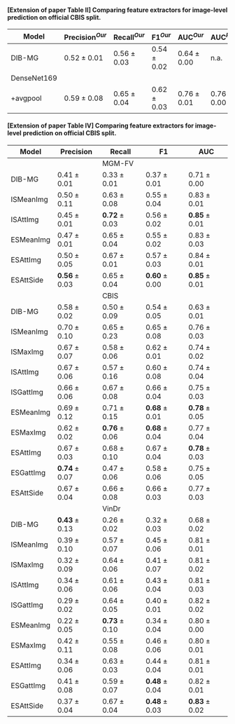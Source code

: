 #### [Extension of paper Table II] Comparing feature extractors for image-level prediction on official CBIS split. 
| Model      | $\text{Precision}^{Our}$   | $\text{Recall}^{Our}$  | $\text{F1}^{Our}$       | $\text{AUC}^{Our}$        | $\text{AUC}^{Paper}$ |
| ---------- | -------------------        | -------                | ---------               | ---------                 | -----------          |
| DIB-MG | $0.52 \pm 0.01$ | $0.56 \pm 0.03$ |$0.54 \pm 0.02$ | $0.64 \pm 0.00$ | n.a. |
| DenseNet169 | | | | | |
| +avgpool | $0.59 \pm 0.08$ | $0.65 \pm 0.04$ | $0.62 \pm 0.03$ |$0.76 \pm 0.01$| $0.76 \pm 0.00$|


#### [Extension of paper Table IV] Comparing feature extractors for image-level prediction on official CBIS split. 
| Model     | Precision                | Recall                   | F1                       | AUC                      |
| --------- | -------------------      | -------                  | ---------                | ---------                | 
|           |                          | MGM-FV                   |                          |                          |   
| DIB-MG    | $0.41 \pm 0.01$          | $0.33 \pm 0.01$          | $0.37 \pm 0.01$          | $0.71 \pm 0.00$          |
| ISMeanImg | $0.50 \pm 0.11$          | $0.63 \pm 0.08$          | $0.55 \pm 0.04$          | $0.83 \pm 0.01$          |
| ISAttImg  | $0.45 \pm 0.01$          | $\textbf{0.72} \pm 0.03$ | $0.56 \pm 0.02$          | $\textbf{0.85} \pm 0.01$ |
| ESMeanImg | $0.47 \pm 0.01$          | $0.65 \pm 0.04$          | $0.55 \pm 0.02$          | $0.83 \pm 0.03$          |
| ESAttImg  | $0.50 \pm 0.05$          | $0.67 \pm 0.01$          | $0.57 \pm 0.03$          | $0.84 \pm 0.01$          |
| ESAttSide | $\textbf{0.56} \pm 0.03$ | $0.65 \pm 0.04$          | $\textbf{0.60} \pm 0.00$ | $\textbf{0.85} \pm 0.01$ |
|           |                          | CBIS                     |                          |                          |   
| DIB-MG    | $0.58 \pm 0.02$          | $0.50 \pm 0.09$          | $0.54 \pm 0.05$          | $0.63 \pm 0.01$          |
| ISMeanImg | $0.70 \pm 0.10$          | $0.65 \pm 0.23$          | $0.65 \pm 0.08$          | $0.76 \pm 0.03$          |
| ISMaxImg  | $0.67 \pm 0.07$          | $0.58 \pm 0.06$          | $0.62 \pm 0.01$          | $0.74 \pm 0.02$          |
| ISAttImg  | $0.67 \pm 0.06$          | $0.57 \pm 0.16$          | $0.60 \pm 0.08$          | $0.74 \pm 0.04$          |
| ISGattImg | $0.66 \pm 0.06$          | $0.67 \pm 0.08$          | $0.66 \pm 0.04$          | $0.75 \pm 0.03$          |
| ESMeanImg | $0.69 \pm 0.12$          | $0.71 \pm 0.15$          | $\textbf{0.68} \pm 0.01$ | $\textbf{0.78} \pm 0.05$ |
| ESMaxImg  | $0.62 \pm 0.02$          | $\textbf{0.76} \pm 0.06$ | $\textbf{0.68} \pm 0.04$ | $0.77 \pm 0.04$          |
| ESAttImg  | $0.67 \pm 0.03$          | $0.68 \pm 0.10$          | $0.67 \pm 0.04$          | $\textbf{0.78} \pm 0.03$ |
| ESGattImg | $\textbf{0.74} \pm 0.07$ | $0.47 \pm 0.06$          | $0.58 \pm 0.06$          | $0.75 \pm 0.05$          |
| ESAttSide | $0.67 \pm 0.04$          | $0.66 \pm 0.08$          | $0.66 \pm 0.03$          | $0.77 \pm 0.03$          |
|           |                          | VinDr                    |                          |                          |   
| DIB-MG    | $\textbf{0.43} \pm 0.13$ | $0.26 \pm 0.02$          | $0.32 \pm 0.03$          | $0.68 \pm 0.02$          | 
| ISMeanImg | $0.39 \pm 0.10$          | $0.57 \pm 0.07$          | $0.45 \pm 0.06$          | $0.81 \pm 0.01$          |
| ISMaxImg  | $0.32 \pm 0.09$          | $0.64 \pm 0.06$          | $0.41 \pm 0.07$          | $0.81 \pm 0.02$          |
| ISAttImg  | $0.34 \pm 0.06$          | $0.61 \pm 0.06$          | $0.43 \pm 0.04$          | $0.81 \pm 0.03$          |
| ISGattImg | $0.29 \pm 0.02$          | $0.64 \pm 0.05$          | $0.40 \pm 0.01$          | $0.82 \pm 0.02$          |
| ESMeanImg | $0.22 \pm 0.05$          | $\textbf{0.73} \pm 0.10$ | $0.34 \pm 0.04$          | $0.80 \pm 0.00$          |
| ESMaxImg  | $0.42 \pm 0.11$          | $0.55 \pm 0.08$          | $0.46 \pm 0.06$          | $0.80 \pm 0.01$          |
| ESAttImg  | $0.34 \pm 0.06$          | $0.63 \pm 0.03$          | $0.44 \pm 0.04$          | $0.81 \pm 0.01$          |
| ESGattImg | $0.41 \pm 0.08$          | $0.59 \pm 0.07$          | $\textbf{0.48} \pm 0.04$ | $0.82 \pm 0.01$          |
| ESAttSide | $0.37 \pm 0.04$          | $0.67 \pm 0.04$          | $\textbf{0.48} \pm 0.03$ | $\textbf{0.83} \pm 0.02$ |
